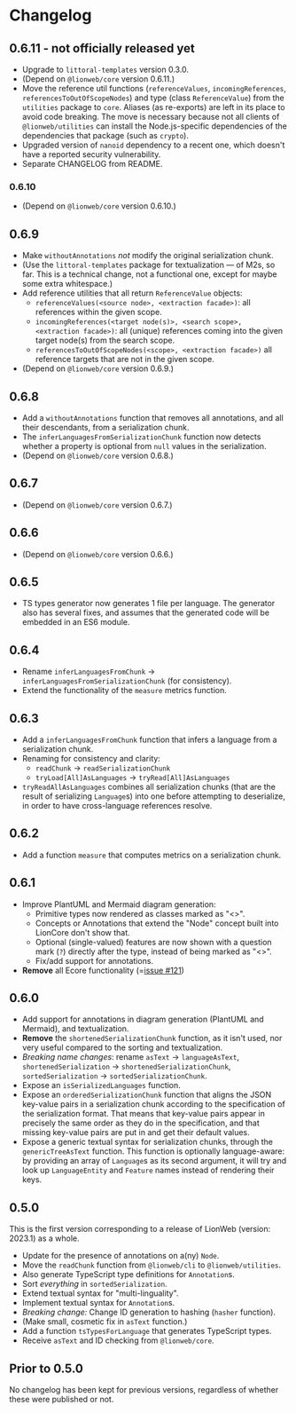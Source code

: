 # Changelog

## 0.6.11 - not officially released yet

* Upgrade to `littoral-templates` version 0.3.0.
* (Depend on `@lionweb/core` version 0.6.11.)
* Move the reference util functions (`referenceValues`, `incomingReferences`, `referencesToOutOfScopeNodes`) and type (class `ReferenceValue`) from the `utilities` package to `core`.
    Aliases (as re-exports) are left in its place to avoid code breaking.
    The move is necessary because not all clients of `@lionweb/utilities` can install the Node.js-specific dependencies of the dependencies that package (such as `crypto`).
* Upgraded version of `nanoid` dependency to a recent one, which doesn't have a reported security vulnerability.
* Separate CHANGELOG from README.


### 0.6.10

* (Depend on `@lionweb/core` version 0.6.10.)


## 0.6.9

* Make `withoutAnnotations` _not_ modify the original serialization chunk.
* (Use the `littoral-templates` package for textualization — of M2s, so far. This is a technical change, not a functional one, except for maybe some extra whitespace.)
* Add reference utilities that all return `ReferenceValue` objects:
    * `referenceValues(<source node>, <extraction facade>)`: all references within the given scope.
    * `incomingReferences(<target node(s)>, <search scope>, <extraction facade>)`: all (unique) references coming into the given target node(s) from the search scope.
    * `referencesToOutOfScopeNodes(<scope>, <extraction facade>)` all reference targets that are not in the given scope.
* (Depend on `@lionweb/core` version 0.6.9.)


## 0.6.8

* Add a `withoutAnnotations` function that removes all annotations, and all their descendants, from a serialization chunk.
* The `inferLanguagesFromSerializationChunk` function now detects whether a property is optional from `null` values in the serialization.
* (Depend on `@lionweb/core` version 0.6.8.)


## 0.6.7

* (Depend on `@lionweb/core` version 0.6.7.)


## 0.6.6

* (Depend on `@lionweb/core` version 0.6.6.)


## 0.6.5

* TS types generator now generates 1 file per language.
  The generator also has several fixes, and assumes that the generated code will be embedded in an ES6 module.


## 0.6.4

* Rename `inferLanguagesFromChunk` &rarr; `inferLanguagesFromSerializationChunk` (for consistency).
* Extend the functionality of the `measure` metrics function.


## 0.6.3

* Add a `inferLanguagesFromChunk` function that infers a language from a serialization chunk.
* Renaming for consistency and clarity:
    * `readChunk` &rarr; `readSerializationChunk`
    * `tryLoad[All]AsLanguages` &rarr; `tryRead[All]AsLanguages`
* `tryReadAllAsLanguages` combines all serialization chunks (that are the result of serializing `Language`s) into one before attempting to deserialize, in order to have cross-language references resolve.


## 0.6.2

* Add a function `measure` that computes metrics on a serialization chunk.


## 0.6.1

* Improve PlantUML and Mermaid diagram generation:
    * Primitive types now rendered as classes marked as "<<primitive type>>".
    * Concepts or Annotations that extend the "Node" concept built into LionCore don't show that.
    * Optional (single-valued) features are now shown with a question mark (`?`) directly after the type, instead of being marked as "<<optional>>".
    * Fix/add support for annotations.
* **Remove** all Ecore functionality (=[issue #121](https://github.com/LionWeb-io/lionweb-typescript/issues/121))


## 0.6.0

* Add support for annotations in diagram generation (PlantUML and Mermaid), and textualization.
* **Remove** the `shortenedSerializationChunk` function, as it isn't used, nor very useful compared to the sorting and textualization.
* _Breaking name changes_: rename `asText` &rarr; `languageAsText`, `shortenedSerialization` &rarr; `shortenedSerializationChunk`, `sortedSerialization` &rarr; `sortedSerializationChunk`.
* Expose an `isSerializedLanguages` function.
* Expose an `orderedSerializationChunk` function that aligns the JSON key-value pairs in a serialization chunk according to the specification of the serialization format.
  That means that key-value pairs appear in precisely the same order as they do in the specification, and that missing key-value pairs are put in and get their default values.
* Expose a generic textual syntax for serialization chunks, through the `genericTreeAsText` function.
  This function is optionally language-aware: by providing an array of `Language`s as its second argument, it will try and look up `LanguageEntity` and `Feature` names instead of rendering their keys.


## 0.5.0

This is the first version corresponding to a release of LionWeb (version: 2023.1) as a whole.

* Update for the presence of annotations on a(ny) `Node`.
* Move the `readChunk` function from `@lionweb/cli` to `@lionweb/utilities`.
* Also generate TypeScript type definitions for `Annotation`s.
* Sort _everything_ in `sortedSerialization`.
* Extend textual syntax for "multi-linguality".
* Implement textual syntax for `Annotation`s.
* _Breaking change:_ Change ID generation to hashing (`hasher` function).
* (Make small, cosmetic fix in `asText` function.)
* Add a function `tsTypesForLanguage` that generates TypeScript types.
* Receive `asText` and ID checking from `@lionweb/core`.


## Prior to 0.5.0

No changelog has been kept for previous versions, regardless of whether these were published or not.

